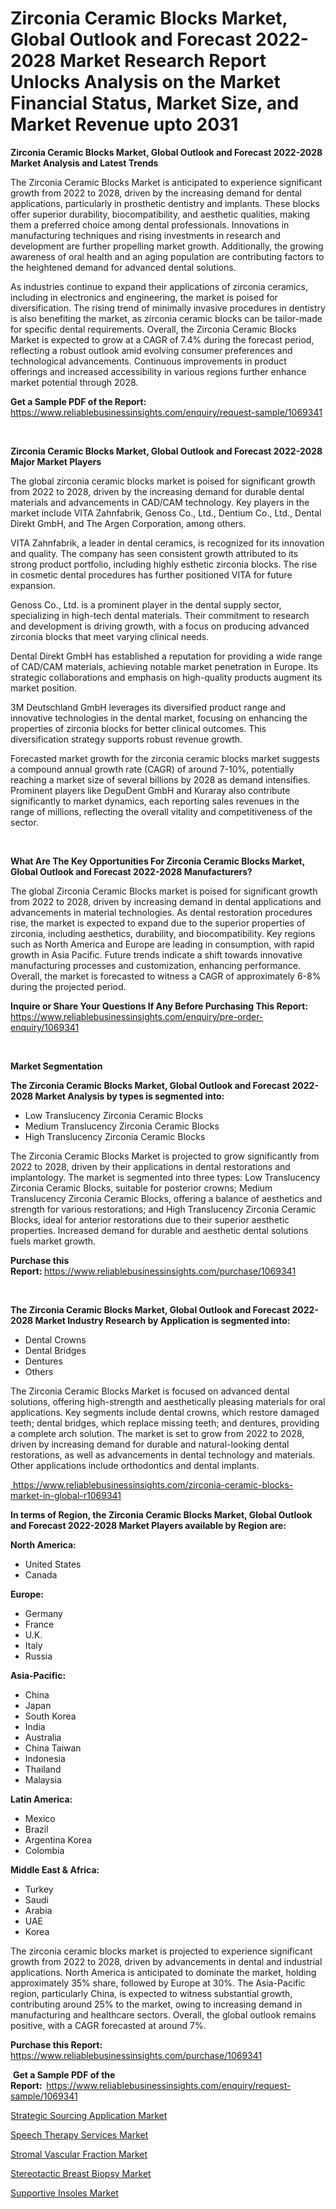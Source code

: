 <p><h1>Zirconia Ceramic Blocks Market, Global Outlook and Forecast 2022-2028 Market Research Report Unlocks Analysis on the Market Financial Status, Market Size, and Market Revenue upto 2031</h1></p><p><strong>Zirconia Ceramic Blocks Market, Global Outlook and Forecast 2022-2028 Market Analysis and Latest Trends</strong></p>
<p><p>The Zirconia Ceramic Blocks Market is anticipated to experience significant growth from 2022 to 2028, driven by the increasing demand for dental applications, particularly in prosthetic dentistry and implants. These blocks offer superior durability, biocompatibility, and aesthetic qualities, making them a preferred choice among dental professionals. Innovations in manufacturing techniques and rising investments in research and development are further propelling market growth. Additionally, the growing awareness of oral health and an aging population are contributing factors to the heightened demand for advanced dental solutions.</p><p>As industries continue to expand their applications of zirconia ceramics, including in electronics and engineering, the market is poised for diversification. The rising trend of minimally invasive procedures in dentistry is also benefiting the market, as zirconia ceramic blocks can be tailor-made for specific dental requirements. Overall, the Zirconia Ceramic Blocks Market is expected to grow at a CAGR of 7.4% during the forecast period, reflecting a robust outlook amid evolving consumer preferences and technological advancements. Continuous improvements in product offerings and increased accessibility in various regions further enhance market potential through 2028.</p></p>
<p><strong>Get a Sample PDF of the Report:&nbsp;</strong> <a href="https://www.reliablebusinessinsights.com/enquiry/request-sample/1069341">https://www.reliablebusinessinsights.com/enquiry/request-sample/1069341</a></p>
<p>&nbsp;</p>
<p><strong>Zirconia Ceramic Blocks Market, Global Outlook and Forecast 2022-2028 Major Market Players</strong></p>
<p><p>The global zirconia ceramic blocks market is poised for significant growth from 2022 to 2028, driven by the increasing demand for durable dental materials and advancements in CAD/CAM technology. Key players in the market include VITA Zahnfabrik, Genoss Co., Ltd., Dentium Co., Ltd., Dental Direkt GmbH, and The Argen Corporation, among others.</p><p>VITA Zahnfabrik, a leader in dental ceramics, is recognized for its innovation and quality. The company has seen consistent growth attributed to its strong product portfolio, including highly esthetic zirconia blocks. The rise in cosmetic dental procedures has further positioned VITA for future expansion.</p><p>Genoss Co., Ltd. is a prominent player in the dental supply sector, specializing in high-tech dental materials. Their commitment to research and development is driving growth, with a focus on producing advanced zirconia blocks that meet varying clinical needs.</p><p>Dental Direkt GmbH has established a reputation for providing a wide range of CAD/CAM materials, achieving notable market penetration in Europe. Its strategic collaborations and emphasis on high-quality products augment its market position.</p><p>3M Deutschland GmbH leverages its diversified product range and innovative technologies in the dental market, focusing on enhancing the properties of zirconia blocks for better clinical outcomes. This diversification strategy supports robust revenue growth.</p><p>Forecasted market growth for the zirconia ceramic blocks market suggests a compound annual growth rate (CAGR) of around 7-10%, potentially reaching a market size of several billions by 2028 as demand intensifies. Prominent players like DeguDent GmbH and Kuraray also contribute significantly to market dynamics, each reporting sales revenues in the range of millions, reflecting the overall vitality and competitiveness of the sector.</p></p>
<p>&nbsp;</p>
<p><strong>What Are The Key Opportunities For Zirconia Ceramic Blocks Market, Global Outlook and Forecast 2022-2028 Manufacturers?</strong></p>
<p><p>The global Zirconia Ceramic Blocks market is poised for significant growth from 2022 to 2028, driven by increasing demand in dental applications and advancements in material technologies. As dental restoration procedures rise, the market is expected to expand due to the superior properties of zirconia, including aesthetics, durability, and biocompatibility. Key regions such as North America and Europe are leading in consumption, with rapid growth in Asia Pacific. Future trends indicate a shift towards innovative manufacturing processes and customization, enhancing performance. Overall, the market is forecasted to witness a CAGR of approximately 6-8% during the projected period.</p></p>
<p><strong>Inquire or Share Your Questions If Any Before Purchasing This Report:</strong> <a href="https://www.reliablebusinessinsights.com/enquiry/pre-order-enquiry/1069341">https://www.reliablebusinessinsights.com/enquiry/pre-order-enquiry/1069341</a></p>
<p>&nbsp;</p>
<p><strong>Market Segmentation</strong></p>
<p><strong>The Zirconia Ceramic Blocks Market, Global Outlook and Forecast 2022-2028 Market Analysis by types is segmented into:</strong></p>
<p><ul><li>Low Translucency Zirconia Ceramic Blocks</li><li>Medium Translucency Zirconia Ceramic Blocks</li><li>High Translucency Zirconia Ceramic Blocks</li></ul></p>
<p><p>The Zirconia Ceramic Blocks Market is projected to grow significantly from 2022 to 2028, driven by their applications in dental restorations and implantology. The market is segmented into three types: Low Translucency Zirconia Ceramic Blocks, suitable for posterior crowns; Medium Translucency Zirconia Ceramic Blocks, offering a balance of aesthetics and strength for various restorations; and High Translucency Zirconia Ceramic Blocks, ideal for anterior restorations due to their superior aesthetic properties. Increased demand for durable and aesthetic dental solutions fuels market growth.</p></p>
<p><strong>Purchase this Report:&nbsp;</strong><a href="https://www.reliablebusinessinsights.com/purchase/1069341">https://www.reliablebusinessinsights.com/purchase/1069341</a></p>
<p>&nbsp;</p>
<p><strong>The Zirconia Ceramic Blocks Market, Global Outlook and Forecast 2022-2028 Market Industry Research by Application is segmented into:</strong></p>
<p><ul><li>Dental Crowns</li><li>Dental Bridges</li><li>Dentures</li><li>Others</li></ul></p>
<p><p>The Zirconia Ceramic Blocks Market is focused on advanced dental solutions, offering high-strength and aesthetically pleasing materials for oral applications. Key segments include dental crowns, which restore damaged teeth; dental bridges, which replace missing teeth; and dentures, providing a complete arch solution. The market is set to grow from 2022 to 2028, driven by increasing demand for durable and natural-looking dental restorations, as well as advancements in dental technology and materials. Other applications include orthodontics and dental implants.</p></p>
<p><a href="https://www.reliablebusinessinsights.com/zirconia-ceramic-blocks-market-in-global-r1069341">&nbsp;https://www.reliablebusinessinsights.com/zirconia-ceramic-blocks-market-in-global-r1069341</a></p>
<p><strong>In terms of Region, the Zirconia Ceramic Blocks Market, Global Outlook and Forecast 2022-2028 Market Players available by Region are:</strong></p>
<p>
    <p> <strong> North America: </strong>
        <ul>
            <li>United States</li>
            <li>Canada</li>
        </ul>
        </p> 
    <p> <strong> Europe: </strong>
        <ul>
            <li>Germany</li>
            <li>France</li>
            <li>U.K.</li>
            <li>Italy</li>
            <li>Russia</li>
        </ul>
        </p> 
    <p> <strong> Asia-Pacific: </strong>
        <ul>
            <li>China</li>
            <li>Japan</li>
            <li>South Korea</li>
            <li>India</li>
            <li>Australia</li>
            <li>China Taiwan</li>
            <li>Indonesia</li>
            <li>Thailand</li>
            <li>Malaysia</li>
        </ul>
        </p> 
    <p> <strong> Latin America: </strong>
        <ul>
            <li>Mexico</li>
            <li>Brazil</li>
            <li>Argentina Korea</li>
            <li>Colombia</li>
        </ul>
        </p> 
    <p> <strong> Middle East & Africa: </strong>
        <ul>
            <li>Turkey</li>
            <li>Saudi</li>
            <li>Arabia</li>
            <li>UAE</li>
            <li>Korea</li>
        </ul>
    </p>
    </p>
<p><p>The zirconia ceramic blocks market is projected to experience significant growth from 2022 to 2028, driven by advancements in dental and industrial applications. North America is anticipated to dominate the market, holding approximately 35% share, followed by Europe at 30%. The Asia-Pacific region, particularly China, is expected to witness substantial growth, contributing around 25% to the market, owing to increasing demand in manufacturing and healthcare sectors. Overall, the global outlook remains positive, with a CAGR forecasted at around 7%.</p></p>
<p><strong>Purchase this Report: </strong><a href="https://www.reliablebusinessinsights.com/purchase/1069341">https://www.reliablebusinessinsights.com/purchase/1069341</a></p>
<p>&nbsp;<strong>Get a Sample PDF of the Report:&nbsp;&nbsp;</strong><a href="https://www.reliablebusinessinsights.com/enquiry/request-sample/1069341">https://www.reliablebusinessinsights.com/enquiry/request-sample/1069341</a></p>
<p><strong></strong></p>
<p><p><a href="https://www.linkedin.com/pulse/strategic-sourcing-application-market-indicators-size-regional-0lfoe?trackingId=0dd9g99iRHiQI2AG820jmw%3D%3D">Strategic Sourcing Application Market</a></p><p><a href="https://www.linkedin.com/pulse/insights-speech-therapy-services-market-players-size-geographical-pzi7e?trackingId=7S%2BvE6G3ThGOgzBJgD50lA%3D%3D">Speech Therapy Services Market</a></p><p><a href="https://www.linkedin.com/pulse/global-stromal-vascular-fraction-market-trends-analysis-2mone?trackingId=3bNkcfi4SNugjxElkxtoxg%3D%3D">Stromal Vascular Fraction Market</a></p><p><a href="https://www.linkedin.com/pulse/deep-dive-stereotactic-breast-biopsy-market-itstrends-segmentation-zpuoe?trackingId=bjDJukHVQ4mf%2FF7LdEgjSQ%3D%3D">Stereotactic Breast Biopsy Market</a></p><p><a href="https://www.linkedin.com/pulse/global-supportive-insoles-market-size-trends-analysis-regional-yeoae?trackingId=%2Fk%2FaLsceQXSJkkm%2BVi88Ow%3D%3D">Supportive Insoles Market</a></p></p>